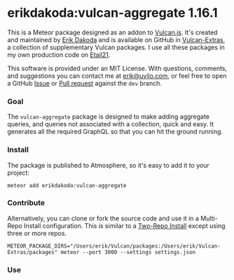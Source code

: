 # erikdakoda:vulcan-aggregate 1.16.1

This is a Meteor package designed as an addon to [Vulcan.js](https://github.com/VulcanJS/Vulcan).
It's created and maintained by [Erik Dakoda](https://github.com/ErikDakoda) and is available on GitHub in 
[Vulcan-Extras](https://github.com/ErikDakoda/Vulcan-Extras), a collection of supplementary Vulcan packages.
I use all these packages in my own production code on [Etail21](https://www.etail21.com).

This software is provided under an MIT License.
With questions, comments, and suggestions you can contact me at [erik@uvilo.com](mailto:erik@uvilo.com),
or feel free to open a GitHub [Issue](https://github.com/ErikDakoda/Vulcan-Extras/issues) or 
[Pull request](https://github.com/ErikDakoda/Vulcan-Extras/pulls) against the `dev` branch.


### Goal

The `vulcan-aggregate` package is designed to make adding aggregate queries, and queries not associated with a
collection, quick and easy. It generates all the required GraphQL so that you can hit the ground running.

### Install

The package is published to Atmosphere, so it's easy to add it to your project:

```
meteor add erikdakoda:vulcan-aggregate
```

### Contribute

Alternatively, you can clone or fork the source code and use it in a Multi-Repo Install configuration.
This is similar to a [Two-Repo Install](https://docs.vulcanjs.org/#Two-Repo-Install-Optional) except
using three or more repos.

```
METEOR_PACKAGE_DIRS="/Users/erik/Vulcan/packages:/Users/erik/Vulcan-Extras/packages" meteor --port 3000 --settings settings.json
```

### Use

